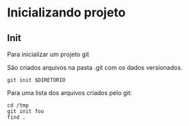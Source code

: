 Inicializando projeto
=====================

Init
----

Para inicializar um projeto git

São criados arquivos na pasta .git com os
dados versionados.

```
git init $DIRETORIO

```

Para uma lista dos arquivos criados pelo git:

```
cd /tmp
git init foo
find .
```
